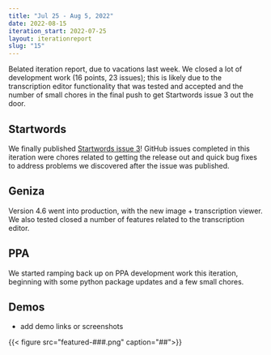```yaml
---
title: "Jul 25 - Aug 5, 2022"
date: 2022-08-15
iteration_start: 2022-07-25
layout: iterationreport
slug: "15"
---
```


Belated iteration report, due to vacations last week. We closed a lot of development work (16 points, 23 issues); this is likely due to the transcription editor functionality that was tested and accepted and the number of small chores in the final push to get Startwords issue 3 out the door.

## Startwords

We finally published [Startwords issue 3](https://startwords.cdh.princeton.edu/issues/3/)! GitHub issues completed in this iteration were chores related to getting the release out and quick bug fixes to address problems we discovered after the issue was published.

## Geniza

Version 4.6 went into production, with the new image + transcription viewer. We also tested closed a number of features related to the transcription editor.

## PPA

We started ramping back up on PPA development work this iteration, beginning with some python package updates and a few small chores.


## Demos
* add demo links or screenshots

{{< figure src="featured-###.png" caption="##">}}









